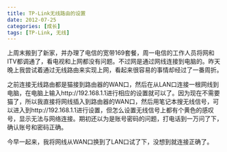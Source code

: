 ```yaml
---
title: TP-Link无线路由的设置
date: 2012-07-25
categories: [成长]
tags: [TP-Link, 无线]
---
```


上周末搬到了新家，并办理了电信的宽带169套餐，周一电信的工作人员将网和ITV都调通了，看电视和上网都没有问题。不过网是通过网线连接到电脑的。昨天晚上我尝试着通过无线路由来实现上网，看起来很容易的事情却经过了一番周折。

之前连接无线路由都是猫接到路由器的WAN口，然后在从LAN口连接一根网线到电脑，在电脑上输入http://192.168.1.1进行相应的设置就可以了。因为现在不需要猫了，所以我直接将网线插入到路由器的WAN口，然后用笔记本搜无线信号，可以进入到http://192.168.1.1进行设置，但怎么设置无线信号上都有个黄色的感叹号，显示无法与网络连接。期初还以为是账号密码的问题，打电话到一万问了下，确认账号和密码正确。

今早一起来，我将网线从WAN口换到了LAN口试了下，没想到就连接正确了。



